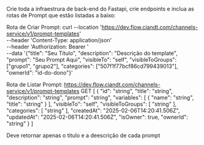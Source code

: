 Crie toda a infraestrura de back-end do Fastapi, crie endpoints e inclua as rotas de Prompt que estão listadas a baixo:

Rota de Criar Prompt:
curl --location 'https://dev.flow.ciandt.com/channels-service/v1/prompt-templates' \
--header 'Content-Type: application/json' \
--header 'Authorization: Bearer <Token>' \
--data '{"title": "Seu Título", "description": "Descrição do template", "prompt": "Seu Prompt Aqui", "visibleTo": "self", "visibleToGroups": ["grupo1", "grupo2"], "categories": ["507f1f77bcf86cd799439013"], "ownerId": "id-do-dono"}'

Rota de Listar Prompt:
https://dev.flow.ciandt.com/channels-service/v1/prompt-templates
GET
[
  {
    "id": "string",
    "title": "string",
    "description": "string",
    "prompt": "string",
    "variables": [
      {
        "name": "string",
        "title": "string"
      }
    ],
    "visibleTo": "self",
    "visibleToGroups": [
      "string"
    ],
    "categories": [
      "string"
    ],
    "createdAt": "2025-02-06T14:20:41.506Z",
    "updatedAt": "2025-02-06T14:20:41.506Z",
    "isOwner": true,
    "ownerId": "string"
  }
]


Deve retornar apenas  o titulo e a deescrição de cada prompt
